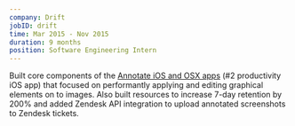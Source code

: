 ```yaml
---
company: Drift
jobID: drift
time: Mar 2015 - Nov 2015
duration: 9 months
position: Software Engineering Intern
---
```

Built core components of the [Annotate iOS and OSX apps](https://drift.com) (#2 productivity iOS app) that focused on performantly applying<!--break--> and editing graphical elements on to images.  Also built resources to increase 7-day retention by 200% and added Zendesk API integration to upload annotated screenshots to Zendesk tickets.
